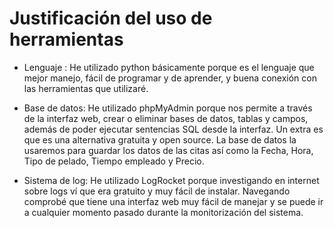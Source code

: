 # Justificación del uso de herramientas

- Lenguaje : He utilizado python básicamente porque es el lenguaje que mejor manejo, fácil de programar y de aprender, y buena conexión con las herramientas que utilizaré.

- Base de datos: He utilizado phpMyAdmin porque nos permite a través de la interfaz web, crear o eliminar bases de datos, tablas y campos, además de poder ejecutar sentencias SQL desde la interfaz. Un extra es que es una alternativa gratuita y open source. La base de datos la usaremos para guardar los datos de las citas así como la Fecha, Hora, Tipo de pelado, Tiempo empleado y Precio.

- Sistema de log: He utilizado LogRocket porque investigando en internet sobre logs ví que era gratuito y muy fácil de instalar. Navegando comprobé que tiene una interfaz web muy fácil de manejar y se puede ir a cualquier momento pasado durante la monitorización del sistema.
